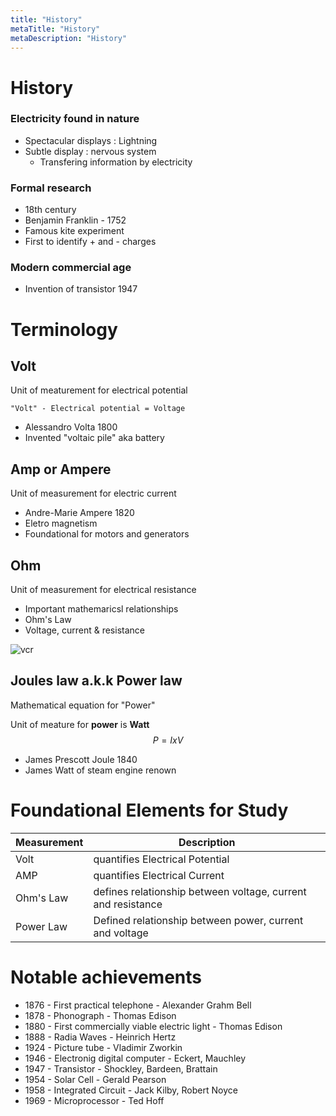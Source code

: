 ```yaml
---
title: "History"
metaTitle: "History"
metaDescription: "History"
---
```


# History

### Electricity found in nature

- Spectacular displays : Lightning
- Subtle display : nervous system
  - Transfering information by electricity

### Formal research

- 18th century
- Benjamin Franklin - 1752
- Famous kite experiment
- First to identify + and - charges

### Modern commercial age

- Invention of transistor 1947

# Terminology

## Volt

Unit of meaturement for electrical potential

`"Volt" - Electrical potential = Voltage`

- Alessandro Volta 1800
- Invented "voltaic pile" aka battery

## Amp or Ampere

Unit of measurement for electric current

- Andre-Marie Ampere 1820
- Eletro magnetism
- Foundational for motors and generators

## Ohm

Unit of measurement for electrical resistance

- Important mathemaricsl relationships
- Ohm's Law
- Voltage, current & resistance

![vcr](/img/history/vcr.jpg)

## Joules law a.k.k Power law

Mathematical equation for "Power"

Unit of meature for **power** is **Watt**
$$
P = I x V
$$


- James Prescott Joule 1840
- James Watt of steam engine renown

# Foundational Elements for Study

| Measurement | Description                                                  |
| ----------- | ------------------------------------------------------------ |
| Volt        | quantifies Electrical Potential                              |
| AMP         | quantifies Electrical Current                                |
| Ohm's Law   | defines relationship between voltage, current and resistance |
| Power Law   | Defined relationship between power, current and voltage      |

# Notable achievements

- 1876 - First practical telephone - Alexander Grahm Bell
- 1878 - Phonograph - Thomas Edison
- 1880 - First commercially viable electric light - Thomas Edison
- 1888 - Radia Waves - Heinrich Hertz
- 1924 - Picture tube - Vladimir Zworkin
- 1946 - Electronig digital computer - Eckert, Mauchley
- 1947 - Transistor - Shockley, Bardeen, Brattain
- 1954 - Solar Cell - Gerald Pearson
- 1958 - Integrated Circuit - Jack Kilby, Robert Noyce
- 1969 - Microprocessor - Ted Hoff